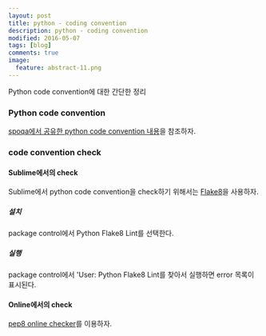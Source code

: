 ```yaml
---
layout: post
title: python - coding convention
description: python - coding convention
modified: 2016-05-07
tags: [blog]
comments: true
image:
  feature: abstract-11.png
---
```

Python code convention에 대한 간단한 정리 

### Python code convention

[spoqa에서 공유한 python code convention 내용](http://spoqa.github.io/2012/08/03/about-python-coding-convention.html)을 참조하자.

### code convention check

#### Sublime에서의 check

Sublime에서 python code convention을 check하기 위해서는 [Flake8](https://github.com/dreadatour/Flake8Lint)을 사용하자. 

##### 설치

package control에서 Python Flake8 Lint를 선택한다. 

##### 실행

package control에서 'User: Python Flake8 Lint를 찾아서 실행하면 error 목록이 표시된다.  

#### Online에서의 check

[pep8 online checker](http://pep8online.com/)를 이용하자.
